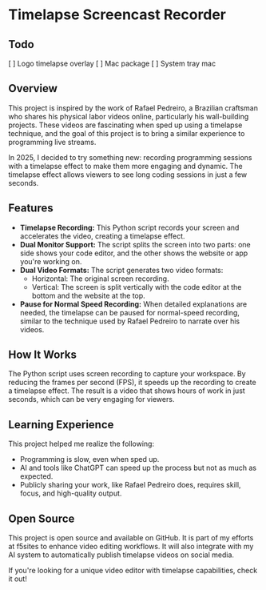 # Timelapse Screencast Recorder

## Todo
[ ] Logo timelapse overlay
[ ] Mac package
[ ] System tray mac


## Overview

This project is inspired by the work of Rafael Pedreiro, a Brazilian craftsman who shares his physical labor videos online, particularly his wall-building projects. These videos are fascinating when sped up using a timelapse technique, and the goal of this project is to bring a similar experience to programming live streams.

In 2025, I decided to try something new: recording programming sessions with a timelapse effect to make them more engaging and dynamic. The timelapse effect allows viewers to see long coding sessions in just a few seconds.

## Features

- **Timelapse Recording:** This Python script records your screen and accelerates the video, creating a timelapse effect.
- **Dual Monitor Support:** The script splits the screen into two parts: one side shows your code editor, and the other shows the website or app you're working on.
- **Dual Video Formats:** The script generates two video formats:
  - Horizontal: The original screen recording.
  - Vertical: The screen is split vertically with the code editor at the bottom and the website at the top.
- **Pause for Normal Speed Recording:** When detailed explanations are needed, the timelapse can be paused for normal-speed recording, similar to the technique used by Rafael Pedreiro to narrate over his videos.

## How It Works

The Python script uses screen recording to capture your workspace. By reducing the frames per second (FPS), it speeds up the recording to create a timelapse effect. The result is a video that shows hours of work in just seconds, which can be very engaging for viewers.

## Learning Experience

This project helped me realize the following:
- Programming is slow, even when sped up.
- AI and tools like ChatGPT can speed up the process but not as much as expected.
- Publicly sharing your work, like Rafael Pedreiro does, requires skill, focus, and high-quality output.

## Open Source

This project is open source and available on GitHub. It is part of my efforts at f5sites to enhance video editing workflows. It will also integrate with my AI system to automatically publish timelapse videos on social media.

If you're looking for a unique video editor with timelapse capabilities, check it out!
